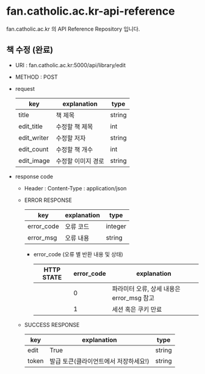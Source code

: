 # fan.catholic.ac.kr-api-reference
fan.catholic.ac.kr 의 API Reference Repository 입니다.

## 책 수정 (완료)
- URI : fan.catholic.ac.kr:5000/api/library/edit
- METHOD : POST
- request

    | key | explanation | type |
    |--- |--- |--- |
    | title | 책 제목 | string |
    | edit_title | 수정할 책 제목 | int |
    | edit_writer | 수정할 저자 | string |
    | edit_count | 수정할 책 개수 | int |
    | edit_image | 수정할 이미지 경로 | string |
    

- response code
    - Header :
        Content-Type : application/json
    - ERROR RESPONSE
    
        |    key   | explanation |   type  |
        | -------- | ----------- |-------- |
        |error_code| 오류 코드  | integer | 
        |error_msg | 오류 내용  | string  |
        
        - error_code (오류 별 반환 내용 및 상태)
        
            | HTTP STATE | error_code | explanation |
            |----------- | ---------- | ----------- |
            |  |0| 파라미터 오류, 상세 내용은 error_msg 참고 |
            |  |1| 세션 혹은 쿠키 만료 |

    
    - SUCCESS RESPONSE
    
        | key | explanation | type |
        |--- |--- |--- |
        | edit | True | string |
        | token | 발급 토큰(클라이언트에서 저장하세요!) | string |

